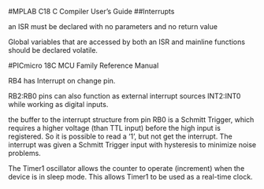 
#MPLAB C18 C Compiler User’s Guide
##Interrupts

an ISR must be declared with no parameters and no return value

Global variables that are accessed by both an ISR and mainline functions should be declared volatile.


#PICmicro 18C MCU Family Reference Manual

RB4 has Interrupt on change pin.

RB2:RB0 pins can also function as external interrupt sources INT2:INT0 while working as digital inputs.

the buffer to the interrupt structure from pin RB0 is a Schmitt Trigger, which requires a higher voltage (than TTL input) before the high input is registered.  So it is possible to read a ‘1’, but not get the interrupt. The interrupt was given a Schmitt Trigger input with hysteresis to minimize noise problems.

The Timer1 oscillator allows the counter to operate (increment) when the device is in sleep mode. This allows Timer1 to be used as a real-time clock.
